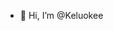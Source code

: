 - 👋 Hi, I’m @Keluokee

<!---
Keluokee/Keluokee is a ✨ special ✨ repository because its `README.md` (this file) appears on your GitHub profile.
You can click the Preview link to take a look at your changes.
--->
